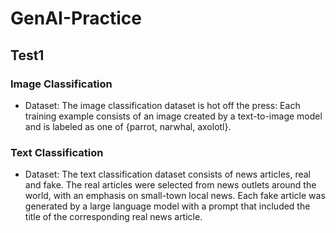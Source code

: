 # GenAI-Practice
## Test1
### Image Classification
* Dataset: The image classification dataset is hot off the press: Each training example consists of an image created by a text-to-image model and is labeled as one of {parrot, narwhal, axolotl}.
### Text Classification
* Dataset: The text classification dataset consists of news articles, real and fake. The real articles were selected from news outlets around the world, with an emphasis on small-town local news. Each fake article was generated by a large language model with a prompt that included the title of the corresponding real news article.
